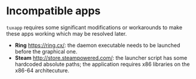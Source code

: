 # Incompatible apps

`tuxapp` requires some significant modifications or workarounds to make these apps working which may be resolved later.

- **Ring** https://ring.cx/: the daemon executable needs to be launched before the graphical one.
- **Steam** http://store.steampowered.com/: the launcher script has some hardcoded absolute paths; the application requires x86 libraries on the x86-64 architecuture.
